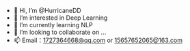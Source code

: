 - 👋 Hi, I’m @HurricaneDD
- 👀 I’m interested in Deep Learning
- 🌱 I’m currently learning NLP
- 💞️ I’m looking to collaborate on ...
- 📫 Email：1727364668@qq.com or 15657652065@163.com

<!---
DiamBlog/DiamBlog is a ✨ special ✨ repository because its `README.md` (this file) appears on your GitHub profile.
You can click the Preview link to take a look at your changes.
--->
